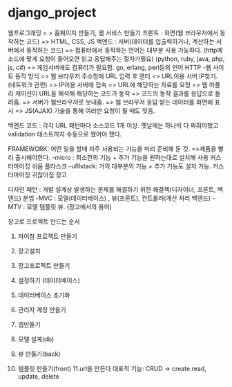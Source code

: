 # django_project


웹프로그래밍 = > 홈페이지 만들기, 웹 서비스 만들기
프론트 : 화면(웹 브라우저에서 동작하는 코드) => HTML, CSS, JS
백엔드 : 서버(데이터를 입출력하거나, 계산하는 서버에서 동작하는 코드)
	=> 컴퓨터에서 동작하는 언어는 대부분 사용 가능하다.
		(http메소드에 맞게 요청이 들어오면 읽고 응답해주는 절차가필요)	(python, ruby, java, php, js, c#)
	=> 게임서버에도 컴퓨터가 필요함. go, erlang, perl등의 언어
HTTP
-웹 사이트 동작 방식
=> 웹 브라우저 주소창에 URL 입력 후 엔터
=> URL이용 서버 IP찾기. (네트워크 관련)
=> IP이용 서버에 접속
=> URL에 해당하는 자료를 요청
=> 웹 어플리 케이션이 URL을 해석해 해당하는 코드가 동작
=> 코드의 동작 결과를 응답으로 돌려줌.
=> 서버가 웹브라우저로 보내줌.
=> 웹 브라우저 응답 받는 데이터를 화면에 표시
=> JS(AJAX) 기술을 통해 여러번 요청이 될 때도 잇음.

백엔드 코드 : 각각 URL 패턴마다 소스코드 1개 이상.
옛날에는 하나씩 다 짜줘야했고 validation 테스트까지 수동으로 했어야 했다.

FRAMEWORK: 어떤 일을 할때 자주 사용되는 기능을 미리 준비해 둔 것.
=>제품을 빨리 출시해야한다.
-micro : 최소한의 기능 + 추가 기능을 원하는대로 설치해 사용 커스터마이징 쉬움  플라스크
-ufllstack: 거의 대부분의 기능 + 추가 기능도 설치 가능.	커스터마이징 귀찮아짐 장고

디자인 패턴 : 개발 설계상 발생하는 문제를 해결하기 위한 해결책(디자이너, 프론트, 백엔드) 분업
-MVC : 모델(데이터베이스) , 뷰(프론트), 컨트롤러(계산 처리 백엔드)
-MTV : 모델 템플릿 뷰.  (장고에서의 용어)

장고로 프로젝트 만드는 순서
1. 파이참 프로젝트 만들기
2. 장고설치
3. 장고프로젝트 만들기
4. 설정하기 (데이터베이스)
5. 데이터베이스 초기화
6. 관리자 계정 만들기

7. 앱만들기
8. 모델 설계(db)
9. 뷰 만들기(back)
10. 템플릿 만들기(front)
11.url을 만든다
대표적 기능: CRUD -> create.read, update, delete
